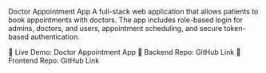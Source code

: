 Doctor Appointment App
A full-stack web application that allows patients to book appointments with doctors. The app includes role-based login for admins, doctors, and users, appointment scheduling, and secure token-based authentication.

🔗 Live Demo: Doctor Appointment App
📂 Backend Repo: GitHub Link
📂 Frontend Repo: GitHub Link
